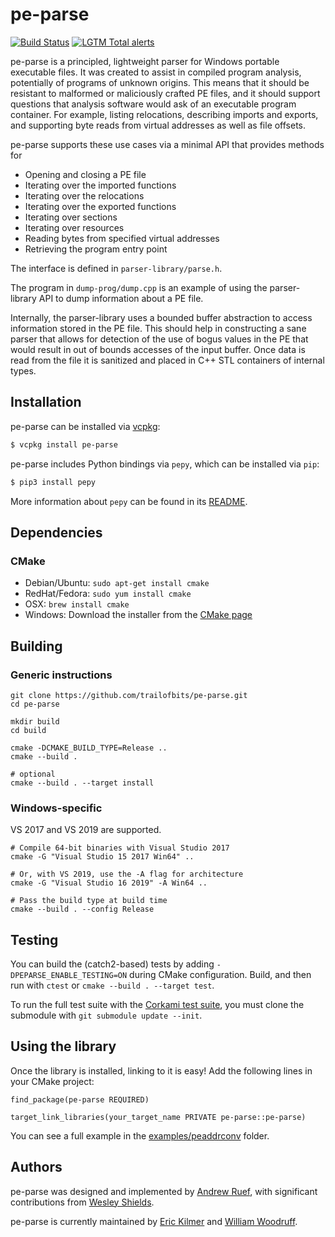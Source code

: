 pe-parse
========

[![Build Status](https://img.shields.io/github/workflow/status/trailofbits/pe-parse/CI/master)](https://github.com/trailofbits/pe-parse/actions?query=workflow%3ACI)
[![LGTM Total alerts](https://img.shields.io/lgtm/alerts/g/trailofbits/pe-parse.svg?logo=lgtm&logoWidth=18)](https://lgtm.com/projects/g/trailofbits/pe-parse/alerts/)

pe-parse is a principled, lightweight parser for Windows portable executable files.
It was created to assist in compiled program analysis, potentially of programs of unknown origins.
This means that it should be resistant to malformed or maliciously crafted PE files, and it should
support questions that analysis software would ask of an executable program container.
For example, listing relocations, describing imports and exports, and supporting byte reads from
virtual addresses as well as file offsets.

pe-parse supports these use cases via a minimal API that provides methods for
 * Opening and closing a PE file
 * Iterating over the imported functions
 * Iterating over the relocations
 * Iterating over the exported functions
 * Iterating over sections
 * Iterating over resources
 * Reading bytes from specified virtual addresses
 * Retrieving the program entry point

The interface is defined in `parser-library/parse.h`.

The program in `dump-prog/dump.cpp` is an example of using the parser-library API to dump
information about a PE file.

Internally, the parser-library uses a bounded buffer abstraction to access information stored in
the PE file. This should help in constructing a sane parser that allows for detection of the use
of bogus values in the PE that would result in out of bounds accesses of the input buffer.
Once data is read from the file it is sanitized and placed in C++ STL containers of internal types.

## Installation

pe-parse can be installed via [vcpkg](https://github.com/microsoft/vcpkg):

```bash
$ vcpkg install pe-parse
```

pe-parse includes Python bindings via `pepy`, which can be installed via `pip`:

```bash
$ pip3 install pepy
```

More information about `pepy` can be found in its [README](./pepy/README.md).

## Dependencies

### CMake
  * Debian/Ubuntu: `sudo apt-get install cmake`
  * RedHat/Fedora: `sudo yum install cmake`
  * OSX: `brew install cmake`
  * Windows: Download the installer from the [CMake page](https://cmake.org/download/)

## Building

### Generic instructions

```
git clone https://github.com/trailofbits/pe-parse.git
cd pe-parse

mkdir build
cd build

cmake -DCMAKE_BUILD_TYPE=Release ..
cmake --build .

# optional
cmake --build . --target install
```

### Windows-specific

VS 2017 and VS 2019 are supported.

```
# Compile 64-bit binaries with Visual Studio 2017
cmake -G "Visual Studio 15 2017 Win64" ..

# Or, with VS 2019, use the -A flag for architecture
cmake -G "Visual Studio 16 2019" -A Win64 ..

# Pass the build type at build time
cmake --build . --config Release
```

## Testing

You can build the (catch2-based) tests by adding `-DPEPARSE_ENABLE_TESTING=ON` during CMake configuration. Build, and then run with `ctest` or `cmake --build . --target test`.

To run the full test suite with the [Corkami test suite](https://github.com/corkami/pocs/tree/master/PE), you must clone the submodule with `git submodule update --init`.

## Using the library

Once the library is installed, linking to it is easy! Add the following lines in your CMake project:

```
find_package(pe-parse REQUIRED)

target_link_libraries(your_target_name PRIVATE pe-parse::pe-parse)
```

You can see a full example in the [examples/peaddrconv](examples/peaddrconv) folder.

## Authors

pe-parse was designed and implemented by [Andrew Ruef](https://github.com/awruef),
with significant contributions from [Wesley Shields](https://github.com/wxsBSD).

pe-parse is currently maintained by [Eric Kilmer](https://github.com/ekilmer)
and [William Woodruff](https://github.com/woodruffw).
